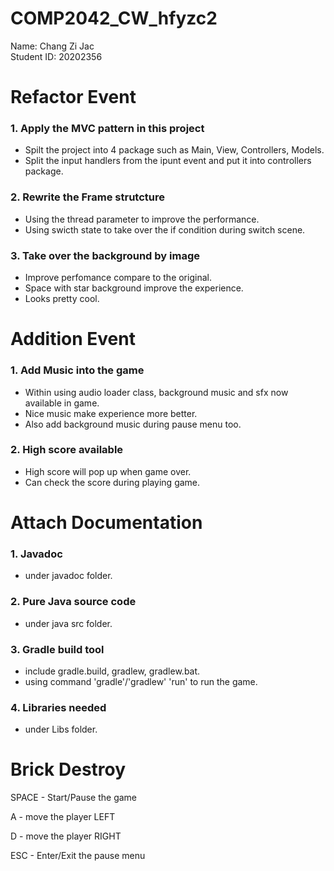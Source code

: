 # COMP2042_CW_hfyzc2
Name: Chang Zi Jac\
Student ID: 20202356

# Refactor Event
### 1. Apply the MVC pattern in this project
- Spilt the project into 4 package such as Main, View, Controllers, Models.
- Split the input handlers from the ipunt event and put it into controllers package.

### 2. Rewrite the Frame strutcture
- Using the thread parameter to improve the performance.
- Using swicth state to take over the if condition during switch scene.

### 3. Take over the background by image
- Improve perfomance compare to the original.
- Space with star background improve the experience.
- Looks pretty cool.

# Addition Event
### 1. Add Music into the game
- Within using audio loader class, background music and sfx now available in game.
- Nice music make experience more better.
- Also add background music during pause menu too.

### 2. High score available
- High score will pop up when game over.
- Can check the score during playing game.

# Attach Documentation
### 1. Javadoc
- under javadoc folder.

### 2. Pure Java source code
- under java src folder.

### 3. Gradle build tool
- include gradle.build, gradlew, gradlew.bat.
- using command 'gradle'/'gradlew' 'run' to run the game.

### 4. Libraries needed
- under Libs folder.

# Brick Destroy
SPACE - Start/Pause the game

A - move the player LEFT

D - move the player RIGHT

ESC - Enter/Exit the pause menu
